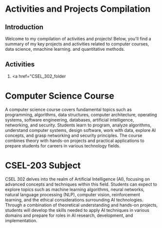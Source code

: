 # Activities and Projects Compilation

## Introduction

Welcome to my compilation of activities and projects! Below, you'll find a summary of my key projects and activities related to computer courses, data science, mnachine learning. and quantitative methods.

## Activities

1. <a href="CSEL_302_folder


# Computer Science Course
A computer science course covers fundamental topics such as programming, algorithms, data structures, computer architecture, operating systems, software engineering, databases, artificial intelligence, networking, and security. Students learn to program, analyze algorithms, understand computer systems, design software, work with data, explore AI concepts, and grasp networking and security principles. The course combines theory with hands-on projects and practical applications to prepare students for careers in various technology fields.

# CSEL-203 Subject
CSEL 302 delves into the realm of Artificial Intelligence (AI), focusing on advanced concepts and techniques within this field. Students can expect to explore topics such as machine learning algorithms, neural networks, natural language processing (NLP), computer vision, reinforcement learning, and the ethical considerations surrounding AI technologies. Through a combination of theoretical understanding and hands-on projects, students will develop the skills needed to apply AI techniques in various domains and prepare for roles in AI research, development, and implementation.
